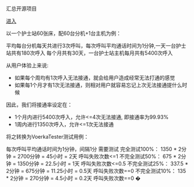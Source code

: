 汇总开源项目

[进入](https://zhangfisher.github.io/repos/)




以一个护士站60张床，配60台分机+1台主机为例：

平均每台分机每天共进行3次呼叫，每次呼叫平均通话时间为1分钟,一天一台护士站共有180次呼入
每个月共有30天，一台护士站主机每月共有5400次呼入

从用户体验上来说:
 - 如果每个周均有1次呼入无法接通，就会给用户造成经常无法打通的感觉
 - 如果每1个月才有1次无法接通，则相对用户就容易忘记上次无法接通提什么时候

因此，我们将接通率设定在：

 - 1个月内进行5400次呼入，允许<=4次无法接通, 即接通率为99.93%
 - 1周内进行1350次呼入，允许<=1次无法接通

将之转换为VoerkaTester测试用例：

每次呼叫平均通话时间为1分钟，间隔1分
需要测试
 完全测试100%： 1350 * 2分钟 = 2700分钟 = 45小时 = 2天  呼叫失败次数<=1
 不完全测试50%： 675 * 2分钟 = 1350分钟 = 22.5小时 = 1天 呼叫失败次数<=0.5
 不完全测试25%： 337.5 * 2分钟 = 675分钟 = 11.25小时 = 0.5天 呼叫失败次数==0
 不完全测试10%： 135 * 2分钟 = 270分钟 = 4.5小时 = 0.2天   呼叫失败次数==0
 �













